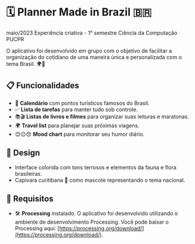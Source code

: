 # 🗓️ Planner Made in Brazil 🇧🇷
maio/2023
Experiência criativa - 1° semestre Ciência da Computação PUCPR


O aplicativo foi desenvolvido em grupo com o objetivo de facilitar a organização do cotidiano de uma maneira única e personalizada com o tema Brasil. 🌍🐾

## 📋 Funcionalidades

- 📅 **Calendário** com pontos turísticos famosos do Brasil.
- ✅ **Lista de tarefas** para manter tudo sob controle.
- 📚🎬 **Listas de livros e filmes** para organizar suas leituras e maratonas.
- 🌍 **Travel list** para planejar suas próximas viagens.
- 😊😐😞 **Mood chart** para monitorar seu humor diário.

## 🎨 Design

- Interface colorida com tons terrosos e elementos da fauna e flora brasileiras.
- Capivara curitibana 🦫 como mascote representando o tema nacional.

## 🔧 Requisitos

- 🛠️ **Processing** instalado. O aplicativo foi desenvolvido utilizando o ambiente de desenvolvimento Processing. Você pode baixar o Processing aqui: [https://processing.org/download/](https://processing.org/download/).


